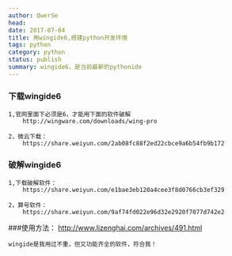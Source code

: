 ```yaml
---
author: QwerSe
head:
date: 2017-07-04
title: 用wingide6,搭建python开发环境
tags: python
category: python
status: publish
summary: wingide6，是当前最新的pythonide
---
```


### 下载wingide6
	1,官网里面下必须是6，才能用下面的软件破解
		http://wingware.com/downloads/wing-pro

	2，微云下载：
		https://share.weiyun.com/2ab08fc88f2ed22cbce9a6b54fb9b172


### 破解wingide6

	1,下载破解软件：
		https://share.weiyun.com/e1bae3eb120a4cee3f8d0766cb3ef329

	2，算号软件：
		https://share.weiyun.com/9af74fd022e96d32e2920f7077d742e2

###使用方法：
	http://www.lizenghai.com/archives/491.html

	wingide是我用过不重，但又功能齐全的软件，符合我！
	


